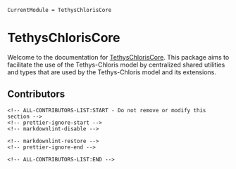 ```@meta
CurrentModule = TethysChlorisCore
```

# TethysChlorisCore

Welcome to the documentation for [TethysChlorisCore](https://github.com/EPFL-ENAC/TethysChlorisCore.jl). This package aims to facilitate the use of the Tethys-Chloris model by centralized shared utilities and types that are used by the Tethys-Chloris model and its extensions.

## Contributors

```@raw html
<!-- ALL-CONTRIBUTORS-LIST:START - Do not remove or modify this section -->
<!-- prettier-ignore-start -->
<!-- markdownlint-disable -->

<!-- markdownlint-restore -->
<!-- prettier-ignore-end -->

<!-- ALL-CONTRIBUTORS-LIST:END -->
```
